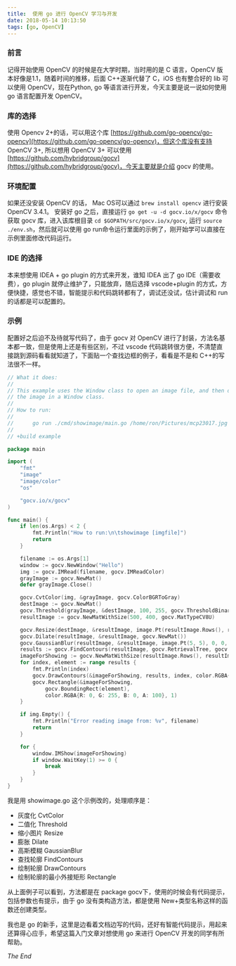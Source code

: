 ```yaml
---
title:  使用 go 进行 OpenCV 学习与开发
date: 2018-05-14 10:13:50
tags: [go, OpenCV] 
---
```


### 前言
记得开始使用 OpenCV 的时候是在大学时期，当时用的是 C 语言，OpenCV 版本好像是1.1，随着时间的推移，后面 C++逐渐代替了 C，iOS 也有整合好的 lib 可以使用 OpenCV，现在Python, go 等语言进行开发，今天主要是说一说如何使用 go 语言配置开发 OpenCV。

<!-- more -->

### 库的选择
使用 Opencv 2+的话，可以用这个库 [https://github.com/go-opencv/go-opencv](https://github.com/go-opencv/go-opencv)，但这个库没有支持 OpenCV 3+, 所以想用 OpenCV 3+ 可以使用[https://github.com/hybridgroup/gocv](https://github.com/hybridgroup/gocv)，今天主要就是介绍 gocv 的使用。

### 环境配置
如果还没安装 OpenCV 的话， Mac OS可以通过 `brew install opencv` 进行安装OpenCV 3.4.1。
安装好 go 之后，直接运行 `go get -u -d gocv.io/x/gocv` 命令获取 gocv 库，进入该库根目录 `cd $GOPATH/src/gocv.io/x/gocv`, 运行 `source ./env.sh`，然后就可以使用 go run命令运行里面的示例了，刚开始学可以直接在示例里面修改代码运行。

### IDE 的选择
本来想使用 IDEA +  go plugin 的方式来开发，谁知 IDEA 出了 go IDE（需要收费），go plugin 就停止维护了，只能放弃，随后选择 vscode+plugin 的方式，方便快捷，感觉也不错，智能提示和代码跳转都有了，调试还没试，估计调试和 run 的话都是可以配置的。

### 示例
配置好之后迫不及待就写代码了，由于 gocv 对 OpenCV 进行了封装，方法名基本都一致，但是使用上还是有些区别，不过 vscode 代码跳转很方便，不清楚直接跳到源码看看就知道了，下面贴一个查找边框的例子，看看是不是和 C++的写法很不一样。

```go
// What it does:
//
// This example uses the Window class to open an image file, and then display
// the image in a Window class.
//
// How to run:
//
// 		go run ./cmd/showimage/main.go /home/ron/Pictures/mcp23017.jpg
//
// +build example

package main

import (
	"fmt"
	"image"
	"image/color"
	"os"

	"gocv.io/x/gocv"
)

func main() {
	if len(os.Args) < 2 {
		fmt.Println("How to run:\n\tshowimage [imgfile]")
		return
	}

	filename := os.Args[1]
	window := gocv.NewWindow("Hello")
	img := gocv.IMRead(filename, gocv.IMReadColor)
	grayImage := gocv.NewMat()
	defer grayImage.Close()

	gocv.CvtColor(img, &grayImage, gocv.ColorBGRToGray)
	destImage := gocv.NewMat()
	gocv.Threshold(grayImage, &destImage, 100, 255, gocv.ThresholdBinaryInv)
	resultImage := gocv.NewMatWithSize(500, 400, gocv.MatTypeCV8U)

	gocv.Resize(destImage, &resultImage, image.Pt(resultImage.Rows(), resultImage.Cols()), 0, 0, gocv.InterpolationCubic)
	gocv.Dilate(resultImage, &resultImage, gocv.NewMat())
	gocv.GaussianBlur(resultImage, &resultImage, image.Pt(5, 5), 0, 0, gocv.BorderWrap)
	results := gocv.FindContours(resultImage, gocv.RetrievalTree, gocv.ChainApproxSimple)
	imageForShowing := gocv.NewMatWithSize(resultImage.Rows(), resultImage.Cols(), gocv.MatChannels4)
	for index, element := range results {
		fmt.Println(index)
		gocv.DrawContours(&imageForShowing, results, index, color.RGBA{R: 0, G: 0, B: 255, A: 255}, 1)
		gocv.Rectangle(&imageForShowing,
			gocv.BoundingRect(element),
			color.RGBA{R: 0, G: 255, B: 0, A: 100}, 1)
	}

	if img.Empty() {
		fmt.Println("Error reading image from: %v", filename)
		return
	}

	for {
		window.IMShow(imageForShowing)
		if window.WaitKey(1) >= 0 {
			break
		}
	}
}
```

我是用 showimage.go 这个示例改的，处理顺序是：

* 灰度化 CvtColor
* 二值化 Threshold
* 缩小图片 Resize
* 膨胀 Dilate
* 高斯模糊 GaussianBlur
* 查找轮廓 FindContours
* 绘制轮廓 DrawContours
* 绘制轮廓的最小外接矩形 Rectangle

从上面例子可以看到，方法都是在 package gocv下，使用的时候会有代码提示，包括参数也有提示，由于 go 没有类构造方法，都是使用 New+类型名称这样的函数还创建类型。

我也是 go 的新手，这里是边看着文档边写的代码，还好有智能代码提示，用起来还算得心应手，希望这篇入门文章对想使用 go 来进行 OpenCV 开发的同学有所帮助。

*The End*

